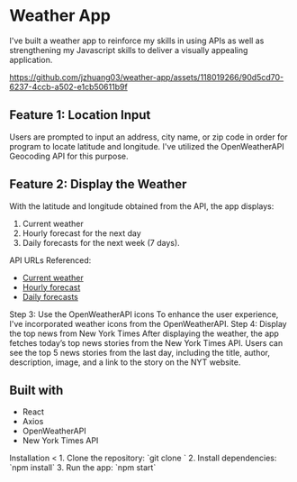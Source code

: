 <h1> Weather App </h1>

I've built a weather app to reinforce my skills in using APIs as well as strengthening my Javascript skills to deliver a visually appealing application. 


https://github.com/jzhuang03/weather-app/assets/118019266/90d5cd70-6237-4ccb-a502-e1cb50611b9f


<h2> Feature 1: Location Input </h2>
Users are prompted to input an address, city name, or zip code in order for program to locate latitude and longitude. I've utilized the OpenWeatherAPI Geocoding API for this purpose.

<h2> Feature 2: Display the Weather </h2>
With the latitude and longitude obtained from the API, the app displays:
<ol>
  <li> Current weather </li>
  <li> Hourly forecast for the next day </li>
  <li> Daily forecasts for the next week (7 days). </li>
</ol>

API URLs Referenced:
- [Current weather](https://openweathermap.org/current)
- [Hourly forecast](https://openweathermap.org/forecast5)
- [Daily forecasts](https://openweathermap.org/forecast16)


</h2> Step 3: Use the OpenWeatherAPI icons </h2>
To enhance the user experience, I've incorporated weather icons from the OpenWeatherAPI.

</h2> Step 4: Display the top news from New York Times </h2>
After displaying the weather, the app fetches today’s top news stories from the New York Times API. Users can see the top 5 news stories from the last day, including the title, author, description, image, and a link to the story on the NYT website.


<h2> Built with </h2>
<ul>
  <li> React </li>
  <li> Axios </li>
  <li> OpenWeatherAPI </li>
  <li> New York Times API </li>
</ul>

</h2> Installation </h2>
<
1. Clone the repository: `git clone <repository-url>`
2. Install dependencies: `npm install`
3. Run the app: `npm start`





